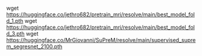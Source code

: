 wget https://huggingface.co/jethro682/pretrain_mri/resolve/main/best_model_fold_1.pth
wget https://huggingface.co/jethro682/pretrain_mri/resolve/main/best_model_fold_3.pth
wget https://huggingface.co/MrGiovanni/SuPreM/resolve/main/supervised_suprem_segresnet_2100.pth

